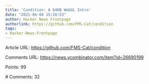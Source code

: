 ```yaml
---
title: 'Condition: A 64KB WebGL Intro'
date: "2021-04-04 15:28:53"
author: Hacker News Frontpage
authorlink: https://github.com/FMS-Cat/condition
tags:
- Hacker-News-Frontpage
---
```


<p>Article URL: <a href="https://github.com/FMS-Cat/condition">https://github.com/FMS-Cat/condition</a></p>
<p>Comments URL: <a href="https://news.ycombinator.com/item?id=26690199">https://news.ycombinator.com/item?id=26690199</a></p>
<p>Points: 99</p>
<p># Comments: 32</p>
